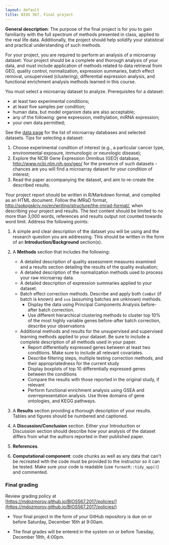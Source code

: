 ```yaml
---
layout: default
title: BIOS 567, Final project
---
```


**General description**: The purpose of the final project is for you to gain familiarity with the full spectrum of methods presented in class, applied to the real life data. Additionally, the project should help solidify your statistical and practical understanding of such methods.

For your project, you are required to perform an analysis of a microarray dataset. Your project should be a complete and thorough analysis of your data, and must include application of methods related to data retrieval from GEO, quality control, normalization, expression summaries, batch effect removal, unsupervised (clustering), differential expression analysis, and functional enrichment analysis methods learned in this course.

You must select a microarray dataset to analyze. Prerequisites for a dataset: 

- at least two experimental conditions;
- at least five samples per condition;
- human data, but model organism data are also acceptable;
- any of the following: gene expression, methylation, miRNA expression;
- your own data permitted;

See the [data page]({{site.baseurl}}/presentations/02_data/index.html) for the list of microarray databases and selected datasets. Tips for selecting a dataset:

1. Choose experimental condition of interest (e.g., a particular cancer type, environmental exposure, immunologic or neurologic disease);
2. Explore the NCBI Gene Expression Omnibus (GEO) database, <http://www.ncbi.nlm.nih.gov/geo/> for the presence of such datasets - chances are you will find a microarray dataset for your condition of interest;
3. Read the paper accompanying the dataset, and aim to re-create the described results.

Your project report should be written in R/Markdown format, and compiled as an HTML document. Follow the IMRaD format, <http://sokogskriv.no/en/writing/structure/the-imrad-format/>, when describing your project and results. The text content should be limited to no more than 3,000 words, references and results output not counted towards word limit. Address the following points:

1. A simple and clear description of the dataset you will be using and the research question you are addressing. This should be written in the form of an **Introduction/Background** section(s).

2. A **Methods** section that includes the following:

    - A detailed description of quality assessment measures examined and a results section detailing the results of the quality evaluation;
    - A detailed description of the normalization methods used to process your raw microarray data.
    - A detailed description of expression summaries applied to your dataset.
    - Batch effect correction methods. Describe and apply both `ComBat` (if batch is known) and `sva` (assuming batches are unknown) methods.  
        - Display the data using Principal Components Analysis before-after batch correction.  
        - Use different hierarchical clustering methods to cluster top 10% of the most highly variable genes before-after batch correction, describe your observations
    - Additional methods and results for the unsupervised and supervised learning methods applied to your dataset. Be sure to include a complete description of all methods used in your paper.  
        - Report differentially expressed genes between at least two conditions. Make sure to include all relevant covariates. 
        - Describe filtering steps, multiple testing correction methods, and their appropriatedness for the current study
        - Display boxplots of top 10 differentially expressed genes between the conditions
        - Compare the results with those reported in the original study, if relevant
        - Perform functional enrichment analysis using GSEA and overrepresentation analysis. Use three domains of gene ontologies, and KEGG pathways.
        
3. A **Results** section providing a thorough description of your results. Tables and figures should be numbered and captioned.
4. A **Discussion/Conclusion** section. Either your Introduction or Discussion section should describe how your analysis of the dataset differs from what the authors reported in their published paper.
5. **References**.
6. **Computational component**: code chunks  as well as any data that can't be recreated with the code must be provided to the instructor so it can be tested. Make sure your code is readable (use `formatR::tidy_app()`) and commented.

### Final grading

Review grading policy at [https://mdozmorov.github.io/BIOS567.2017/policies/](https://mdozmorov.github.io/BIOS567.2017/policies/)

- Your final project in the form of your GitHub repository is due on or before Saturday, December 16th at 9:00am.
<!--
- Following the submission, you will be assigned to grade one of your peer's project.  
    - The peer-to-peer assignment will be send through Blackboard.
    - Clone your peer's repository on your computer and knit the final project document.
    - Learn from the code and critically assess each section of the final project (Introduction, each Methods/Results subsections, etc.).
    - Critically assess each section as "pass", "fail", "marginal", briefly noting the rationale for the assessment.
    - The goal of your assessment is to learn from the work of others.  
- Your assessment is due to be submitted through Blackboard on or before Monday, December 18th, 9:00am.
- The instructor will formally grade each project, taking your assessment into consideration. 
-->
- The final grades will be entered in the system on or before Tuesday, December 19th, 4:00pm.
